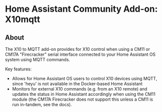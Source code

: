 # Home Assistant Community Add-on: X10mqtt



## About

The X10 to MQTT add-on provides for X10 control when using a CM11 or CM17A "Firecracker" serial interface connected to your Home Assistant OS system using MQTT commands.

Key features:

- Allows for Home Assistant OS users to control X10 devices using MQTT, since 'heyu' is not available in the Docker-based Home Assistant
- Monitors for external X10 commands (e.g. from an X10 remote) and updates the status in Home Assistant accordingly when using the CM11 module (the CM17A Firecracker does not support this unless a CM11 is run in-tandem, see the docs).